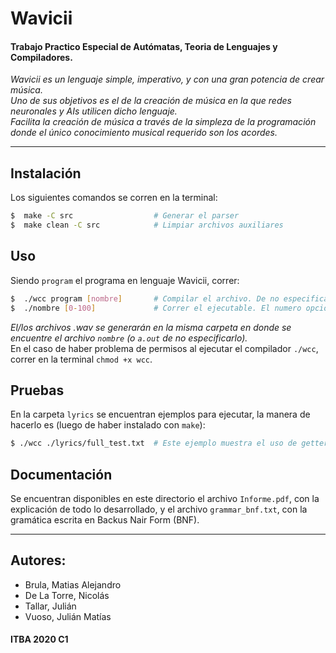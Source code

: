 # Wavicii #

#### Trabajo Practico Especial de Autómatas, Teoria de Lenguajes y Compiladores.


*Wavicii es un lenguaje simple, imperativo, y con una gran potencia de crear música.    
Uno de sus objetivos es el de la creación de música en la que redes neuronales y AIs utilicen dicho lenguaje.   
Facilita la creación de música a través de la simpleza de la programación donde el único conocimiento musical requerido son los acordes.*

--- 

## Instalación
Los siguientes comandos se corren en la terminal:
``` bash
$  make -C src					# Generar el parser
$  make clean -C src			# Limpiar archivos auxiliares
```

## Uso
Siendo `program` el programa en lenguaje Wavicii, correr:
```bash
$  ./wcc program [nombre]		# Compilar el archivo. De no especificar el nombre del ejecutable de salida será por default a.out
$  ./nombre	[0-100]				# Correr el ejecutable. El numero opcional es el volumen máximo de salida de los audios. Por default es 50
```
*El/los archivos .wav se generarán en la misma carpeta en donde se encuentre el archivo `nombre` (o `a.out` de no especificarlo).*  
En el caso de haber problema de permisos al ejecutar el compilador `./wcc`, correr en la terminal `chmod +x wcc`.

## Pruebas
En la carpeta `lyrics` se encuentran ejemplos para ejecutar, la manera de hacerlo es (luego de haber instalado con `make`):
```bash
$ ./wcc ./lyrics/full_test.txt 	# Este ejemplo muestra el uso de getters y prints. El resto genera melodias al ejecutarlos
```

## Documentación
Se encuentran disponibles en este directorio el archivo `Informe.pdf`, con la explicación de todo lo desarrollado, y el archivo `grammar_bnf.txt`, con la gramática escrita en Backus Nair Form (BNF).

---

## Autores: 
+ Brula, Matias Alejandro
+ De La Torre, Nicolás
+ Tallar, Julián
+ Vuoso, Julián Matías


####  ITBA 2020 C1 